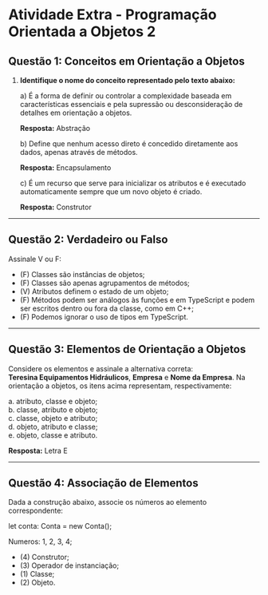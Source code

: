 # Atividade Extra - Programação Orientada a Objetos 2

## Questão 1: Conceitos em Orientação a Objetos

1. **Identifique o nome do conceito representado pelo texto abaixo:**

   a) É a forma de definir ou controlar a complexidade baseada em características essenciais e pela supressão ou desconsideração de detalhes em orientação a objetos.
   
   **Resposta:** Abstração

   b) Define que nenhum acesso direto é concedido diretamente aos dados, apenas através de métodos.
   
   **Resposta:** Encapsulamento

   c) É um recurso que serve para inicializar os atributos e é executado automaticamente sempre que um novo objeto é criado.
   
   **Resposta:** Construtor

---

## Questão 2: Verdadeiro ou Falso

Assinale V ou F:

- (F) Classes são instâncias de objetos;
- (F) Classes são apenas agrupamentos de métodos;
- (V) Atributos definem o estado de um objeto;
- (F) Métodos podem ser análogos às funções e em TypeScript e podem ser escritos dentro ou fora da classe, como em C++;
- (F) Podemos ignorar o uso de tipos em TypeScript.

---

## Questão 3: Elementos de Orientação a Objetos

Considere os elementos e assinale a alternativa correta:  
**Teresina Equipamentos Hidráulicos**, **Empresa** e **Nome da Empresa**. Na orientação a objetos, os itens acima representam, respectivamente:

a. atributo, classe e objeto;  
b. classe, atributo e objeto;  
c. classe, objeto e atributo;  
d. objeto, atributo e classe;  
e. objeto, classe e atributo.  

**Resposta:** Letra E

---

## Questão 4: Associação de Elementos

Dada a construção abaixo, associe os números ao elemento correspondente:

let conta: Conta = new Conta();

Numeros: 1, 2, 3, 4;

- (4) Construtor;
- (3) Operador de instanciação;
- (1) Classe;
- (2) Objeto.

